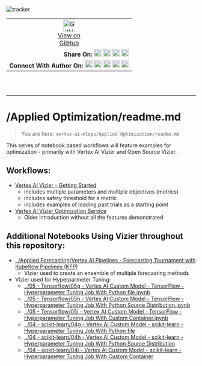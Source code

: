 ![tracker](https://us-central1-vertex-ai-mlops-369716.cloudfunctions.net/pixel-tracking?path=statmike%2Fvertex-ai-mlops%2FApplied+Optimization&file=readme.md)
<!--- header table --->
<table>
<tr>     
  <td style="text-align: center">
    <a href="https://github.com/statmike/vertex-ai-mlops/blob/main/Applied%20Optimization/readme.md">
      <img width="32px" src="https://www.svgrepo.com/download/217753/github.svg" alt="GitHub logo">
      <br>View on<br>GitHub
    </a>
  </td>
</tr>
<tr>
  <td style="text-align: right">
    <b>Share On: </b> 
    <a href="https://www.linkedin.com/sharing/share-offsite/?url=https://github.com/statmike/vertex-ai-mlops/blob/main/Applied%2520Optimization/readme.md"><img src="https://upload.wikimedia.org/wikipedia/commons/8/81/LinkedIn_icon.svg" alt="Linkedin Logo" width="20px"></a> 
    <a href="https://reddit.com/submit?url=https://github.com/statmike/vertex-ai-mlops/blob/main/Applied%2520Optimization/readme.md"><img src="https://redditinc.com/hubfs/Reddit%20Inc/Brand/Reddit_Logo.png" alt="Reddit Logo" width="20px"></a> 
    <a href="https://bsky.app/intent/compose?text=https://github.com/statmike/vertex-ai-mlops/blob/main/Applied%2520Optimization/readme.md"><img src="https://upload.wikimedia.org/wikipedia/commons/7/7a/Bluesky_Logo.svg" alt="BlueSky Logo" width="20px"></a> 
    <a href="https://twitter.com/intent/tweet?url=https://github.com/statmike/vertex-ai-mlops/blob/main/Applied%2520Optimization/readme.md"><img src="https://upload.wikimedia.org/wikipedia/commons/5/5a/X_icon_2.svg" alt="X (Twitter) Logo" width="20px"></a> 
  </td>
</tr>
<tr>
  <td style="text-align: right">
    <b>Connect With Author On: </b> 
    <a href="https://www.linkedin.com/in/statmike"><img src="https://upload.wikimedia.org/wikipedia/commons/8/81/LinkedIn_icon.svg" alt="Linkedin Logo" width="20px"></a>
    <a href="https://www.github.com/statmike"><img src="https://www.svgrepo.com/download/217753/github.svg" alt="GitHub Logo" width="20px"></a> 
    <a href="https://www.youtube.com/@statmike-channel"><img src="https://upload.wikimedia.org/wikipedia/commons/f/fd/YouTube_full-color_icon_%282024%29.svg" alt="YouTube Logo" width="20px"></a>
    <a href="https://bsky.app/profile/statmike.bsky.social"><img src="https://upload.wikimedia.org/wikipedia/commons/7/7a/Bluesky_Logo.svg" alt="BlueSky Logo" width="20px"></a> 
    <a href="https://x.com/statmike"><img src="https://upload.wikimedia.org/wikipedia/commons/5/5a/X_icon_2.svg" alt="X (Twitter) Logo" width="20px"></a>
  </td>
</tr>
</table><br/><br/>

---
# /Applied Optimization/readme.md
> You are here: `vertex-ai-mlops/Applied Optimization/readme.md`

This series of notebook based workflows will feature examples for optimization - primarily with Vertex AI Vizier and Open Source Vizier.

## Workflows:
- [Vertex AI Vizier - Getting Started](./Vertex%20AI%20Vizier%20-%20Getting%20Started.ipynb)
    - includes multiple parameters and multiple objectives (metrics)
    - includes safety threshold for a metric
    - includes examples of loading past trials as a starting point
- [Vertex AI Vizier Optimization Service](./Vertex%20AI%20Vizier%20Optimization%20Service.ipynb)
    - Older introduction without all the features demonstrated


## Additional Notebooks Using Vizier throughout this repository:
- [../Applied Forecasting/Vertex AI Pipelines - Forecasting Tournament with Kubeflow Pipelines (KFP)](../Applied%20Forecasting/Vertex%20AI%20Pipelines%20-%20Forecasting%20Tournament%20with%20Kubeflow%20Pipelines%20(KFP).ipynb)
    - Vizier used to create an ensemble of multiple forecasting methods
- Vizier used for Hyperparmeter Tuning:
    - [../05 - Tensorflow/05g - Vertex AI Custom Model - TensorFlow - Hyperparameter Tuning Job With Python file.ipynb](../05%20-%20Tensorflow/05g%20-%20Vertex%20AI%20Custom%20Model%20-%20TensorFlow%20-%20Hyperparameter%20Tuning%20Job%20With%20Python%20file.ipynb)
    - [../05 - Tensorflow/05h - Vertex AI Custom Model - TensorFlow - Hyperparameter Tuning Job With Python Source Distribution.ipynb](../05%20-%20Tensorflow/05h%20-%20Vertex%20AI%20Custom%20Model%20-%20TensorFlow%20-%20Hyperparameter%20Tuning%20Job%20With%20Python%20Source%20Distribution.ipynb)
    - [../05 - Tensorflow/05i - Vertex AI Custom Model - TensorFlow - Hyperparameter Tuning Job With Custom Container.ipynb](../05%20-%20Tensorflow/05i%20-%20Vertex%20AI%20Custom%20Model%20-%20TensorFlow%20-%20Hyperparameter%20Tuning%20Job%20With%20Custom%20Container.ipynb)
    - [../04 - scikit-learn/04g - Vertex AI Custom Model - scikit-learn - Hyperparameter Tuning Job With Python file](../04%20-%20scikit-learn/04g%20-%20Vertex%20AI%20Custom%20Model%20-%20scikit-learn%20-%20Hyperparameter%20Tuning%20Job%20With%20Python%20file.ipynb)
    - [../04 - scikit-learn/04h - Vertex AI Custom Model - scikit-learn - Hyperparameter Tuning Job With Python Source Distribution](../04%20-%20scikit-learn/04h%20-%20Vertex%20AI%20Custom%20Model%20-%20scikit-learn%20-%20Hyperparameter%20Tuning%20Job%20With%20Python%20Source%20Distribution.ipynb)
    - [../04 - scikit-learn/04i - Vertex AI Custom Model - scikit-learn - Hyperparameter Tuning Job With Custom Container](../04%20-%20scikit-learn/04i%20-%20Vertex%20AI%20Custom%20Model%20-%20scikit-learn%20-%20Hyperparameter%20Tuning%20Job%20With%20Custom%20Container.ipynb)
    
    
